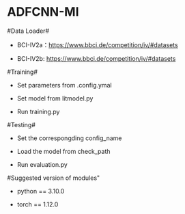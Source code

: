 # ADFCNN-MI
#Data Loader#

* BCI-IV2a：https://www.bbci.de/competition/iv/#datasets

* BCI-IV2b: https://www.bbci.de/competition/iv/#datasets

#Training#

* Set parameters from .config.ymal

* Set model from litmodel.py

* Run training.py

 #Testing#
 
* Set the correspongding config_name

* Load the model from check_path

* Run evaluation.py

#Suggested version of modules"

* python == 3.10.0

* torch == 1.12.0
